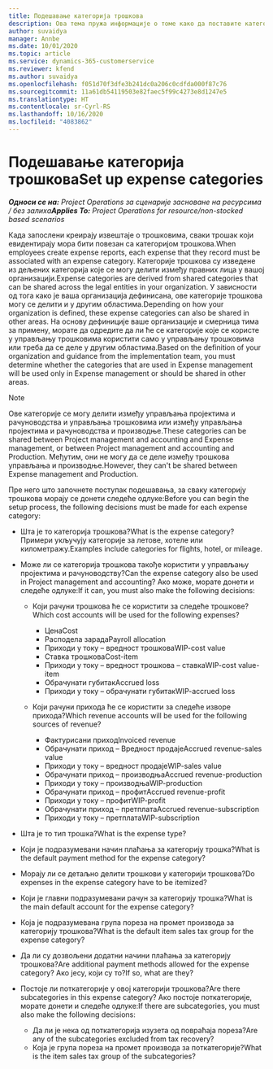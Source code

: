 ```yaml
---
title: Подешавање категорија трошкова
description: Ова тема пружа информације о томе како да поставите категорије трошкова и дељене категорије за извештаје о трошковима.
author: suvaidya
manager: Annbe
ms.date: 10/01/2020
ms.topic: article
ms.service: dynamics-365-customerservice
ms.reviewer: kfend
ms.author: suvaidya
ms.openlocfilehash: f051d70f3dfe3b241dc0a206c0cdfda000f87c76
ms.sourcegitcommit: 11a61db54119503e82faec5f99c4273e8d1247e5
ms.translationtype: HT
ms.contentlocale: sr-Cyrl-RS
ms.lasthandoff: 10/16/2020
ms.locfileid: "4083862"
---
```

# <a name="set-up-expense-categories"></a><span data-ttu-id="97eb6-103">Подешавање категорија трошкова</span><span class="sxs-lookup"><span data-stu-id="97eb6-103">Set up expense categories</span></span>

<span data-ttu-id="97eb6-104">_**Односи се на:** Project Operations за сценарије засноване на ресурсима / без залиха_</span><span class="sxs-lookup"><span data-stu-id="97eb6-104">_**Applies To:** Project Operations for resource/non-stocked based scenarios_</span></span>

<span data-ttu-id="97eb6-105">Када запослени креирају извештаје о трошковима, сваки трошак који евидентирају мора бити повезан са категоријом трошкова.</span><span class="sxs-lookup"><span data-stu-id="97eb6-105">When employees create expense reports, each expense that they record must be associated with an expense category.</span></span> <span data-ttu-id="97eb6-106">Категорије трошкова су изведене из дељених категорија које се могу делити између правних лица у вашој организацији.</span><span class="sxs-lookup"><span data-stu-id="97eb6-106">Expense categories are derived from shared categories that can be shared across the legal entities in your organization.</span></span> <span data-ttu-id="97eb6-107">У зависности од тога како је ваша организација дефинисана, ове категорије трошкова могу се делити и у другим областима.</span><span class="sxs-lookup"><span data-stu-id="97eb6-107">Depending on how your organization is defined, these expense categories can also be shared in other areas.</span></span> <span data-ttu-id="97eb6-108">На основу дефиниције ваше организације и смерница тима за примену, морате да одредите да ли ће се категорије које се користе у управљању трошковима користити само у управљању трошковима или треба да се деле у другим областима.</span><span class="sxs-lookup"><span data-stu-id="97eb6-108">Based on the definition of your organization and guidance from the implementation team, you must determine whether the categories that are used in Expense management will be used only in Expense management or should be shared in other areas.</span></span>

> [!NOTE]
> <span data-ttu-id="97eb6-109">Ове категорије се могу делити између управљања пројектима и рачуноводства и управљања трошковима или између управљања пројектима и рачуноводства и производње.</span><span class="sxs-lookup"><span data-stu-id="97eb6-109">These categories can be shared between Project management and accounting and Expense management, or between Project management and accounting and Production.</span></span> <span data-ttu-id="97eb6-110">Међутим, они не могу да се деле између трошкова управљања и производње.</span><span class="sxs-lookup"><span data-stu-id="97eb6-110">However, they can't be shared between Expense management and Production.</span></span>

<span data-ttu-id="97eb6-111">Пре него што започнете поступак подешавања, за сваку категорију трошкова морају се донети следеће одлуке:</span><span class="sxs-lookup"><span data-stu-id="97eb6-111">Before you can begin the setup process, the following decisions must be made for each expense category:</span></span>

- <span data-ttu-id="97eb6-112">Шта је то категорија трошкова?</span><span class="sxs-lookup"><span data-stu-id="97eb6-112">What is the expense category?</span></span> <span data-ttu-id="97eb6-113">Примери укључују категорије за летове, хотеле или километражу.</span><span class="sxs-lookup"><span data-stu-id="97eb6-113">Examples include categories for flights, hotel, or mileage.</span></span>
- <span data-ttu-id="97eb6-114">Може ли се категорија трошкова такође користити у управљању пројектима и рачуноводству?</span><span class="sxs-lookup"><span data-stu-id="97eb6-114">Can the expense category also be used in Project management and accounting?</span></span> <span data-ttu-id="97eb6-115">Ако може, морате донети и следеће одлуке:</span><span class="sxs-lookup"><span data-stu-id="97eb6-115">If it can, you must also make the following decisions:</span></span>

    - <span data-ttu-id="97eb6-116">Који рачуни трошкова ће се користити за следеће трошкове?</span><span class="sxs-lookup"><span data-stu-id="97eb6-116">Which cost accounts will be used for the following expenses?</span></span>

        - <span data-ttu-id="97eb6-117">Цена</span><span class="sxs-lookup"><span data-stu-id="97eb6-117">Cost</span></span>
        - <span data-ttu-id="97eb6-118">Расподела зарада</span><span class="sxs-lookup"><span data-stu-id="97eb6-118">Payroll allocation</span></span>
        - <span data-ttu-id="97eb6-119">Приходи у току – вредност трошкова</span><span class="sxs-lookup"><span data-stu-id="97eb6-119">WIP-cost value</span></span>
        - <span data-ttu-id="97eb6-120">Ставка трошкова</span><span class="sxs-lookup"><span data-stu-id="97eb6-120">Cost-item</span></span>
        - <span data-ttu-id="97eb6-121">Приходи у току – вредност трошкова – ставка</span><span class="sxs-lookup"><span data-stu-id="97eb6-121">WIP-cost value-item</span></span>
        - <span data-ttu-id="97eb6-122">Обрачунати губитак</span><span class="sxs-lookup"><span data-stu-id="97eb6-122">Accrued loss</span></span>
        - <span data-ttu-id="97eb6-123">Приходи у току – обрачунати губитак</span><span class="sxs-lookup"><span data-stu-id="97eb6-123">WIP-accrued loss</span></span>

    - <span data-ttu-id="97eb6-124">Који рачуни прихода ће се користити за следеће изворе прихода?</span><span class="sxs-lookup"><span data-stu-id="97eb6-124">Which revenue accounts will be used for the following sources of revenue?</span></span>

        - <span data-ttu-id="97eb6-125">Фактурисани приход</span><span class="sxs-lookup"><span data-stu-id="97eb6-125">Invoiced revenue</span></span>
        - <span data-ttu-id="97eb6-126">Обрачунати приход – Вредност продаје</span><span class="sxs-lookup"><span data-stu-id="97eb6-126">Accrued revenue-sales value</span></span>
        - <span data-ttu-id="97eb6-127">Приходи у току – вредност продаје</span><span class="sxs-lookup"><span data-stu-id="97eb6-127">WIP-sales value</span></span>
        - <span data-ttu-id="97eb6-128">Обрачунати приход – производња</span><span class="sxs-lookup"><span data-stu-id="97eb6-128">Accrued revenue-production</span></span>
        - <span data-ttu-id="97eb6-129">Приходи у току – производња</span><span class="sxs-lookup"><span data-stu-id="97eb6-129">WIP-production</span></span>
        - <span data-ttu-id="97eb6-130">Обрачунати приход – профит</span><span class="sxs-lookup"><span data-stu-id="97eb6-130">Accrued revenue-profit</span></span>
        - <span data-ttu-id="97eb6-131">Приходи у току – профит</span><span class="sxs-lookup"><span data-stu-id="97eb6-131">WIP-profit</span></span>
        - <span data-ttu-id="97eb6-132">Обрачунати приход – претплата</span><span class="sxs-lookup"><span data-stu-id="97eb6-132">Accrued revenue-subscription</span></span>
        - <span data-ttu-id="97eb6-133">Приходи у току – претплата</span><span class="sxs-lookup"><span data-stu-id="97eb6-133">WIP-subscription</span></span>

- <span data-ttu-id="97eb6-134">Шта је то тип трошка?</span><span class="sxs-lookup"><span data-stu-id="97eb6-134">What is the expense type?</span></span>
- <span data-ttu-id="97eb6-135">Који је подразумевани начин плаћања за категорију трошка?</span><span class="sxs-lookup"><span data-stu-id="97eb6-135">What is the default payment method for the expense category?</span></span>
- <span data-ttu-id="97eb6-136">Морају ли се детаљно делити трошкови у категорији трошкова?</span><span class="sxs-lookup"><span data-stu-id="97eb6-136">Do expenses in the expense category have to be itemized?</span></span>
- <span data-ttu-id="97eb6-137">Који је главни подразумевани рачун за категорију трошка?</span><span class="sxs-lookup"><span data-stu-id="97eb6-137">What is the main default account for the expense category?</span></span>
- <span data-ttu-id="97eb6-138">Која је подразумевана група пореза на промет производа за категорију трошкова?</span><span class="sxs-lookup"><span data-stu-id="97eb6-138">What is the default item sales tax group for the expense category?</span></span>
- <span data-ttu-id="97eb6-139">Да ли су дозвољени додатни начини плаћања за категорију трошкова?</span><span class="sxs-lookup"><span data-stu-id="97eb6-139">Are additional payment methods allowed for the expense category?</span></span> <span data-ttu-id="97eb6-140">Ако јесу, који су то?</span><span class="sxs-lookup"><span data-stu-id="97eb6-140">If so, what are they?</span></span>
- <span data-ttu-id="97eb6-141">Постоје ли поткатегорије у овој категорији трошкова?</span><span class="sxs-lookup"><span data-stu-id="97eb6-141">Are there subcategories in this expense category?</span></span> <span data-ttu-id="97eb6-142">Ако постоје поткатегорије, морате донети и следеће одлуке:</span><span class="sxs-lookup"><span data-stu-id="97eb6-142">If there are subcategories, you must also make the following decisions:</span></span>

    - <span data-ttu-id="97eb6-143">Да ли је нека од поткатегорија изузета од повраћаја пореза?</span><span class="sxs-lookup"><span data-stu-id="97eb6-143">Are any of the subcategories excluded from tax recovery?</span></span>
    - <span data-ttu-id="97eb6-144">Која је група пореза на промет производа за поткатегорије?</span><span class="sxs-lookup"><span data-stu-id="97eb6-144">What is the item sales tax group of the subcategories?</span></span>
